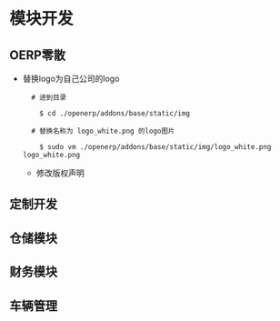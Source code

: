 
# 模块开发

## OERP零散
  
* 替换logo为自己公司的logo
    
    ```
      # 进到目录
        
        $ cd ./openerp/addons/base/static/img
      
      # 替换名称为 logo_white.png 的logo图片
        
        $ sudo vm ./openerp/addons/base/static/img/logo_white.png   logo_white.png   
    
    ```
    
  * 修改版权声明

## 定制开发

## 仓储模块

## 财务模块

## 车辆管理

